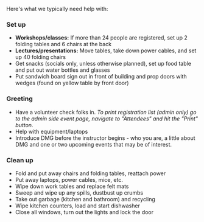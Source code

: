 Here's what we typically need help with:

### Set up

* **Workshops/classes:** If more than 24 people are registered, set up 2 folding tables and 6 chairs at the back 
* **Lectures/presentations:** Move tables, take down power cables, and set up 40 folding chairs
* Get snacks (socials only, unless otherwise planned), set up food table and put out water bottles and glasses
* Put sandwich board sign out in front of building and prop doors with wedges (found on yellow table by front door)

### Greeting

* Have a volunteer check folks in. _To print registration list (admin only) go to the admin side event page, navigate to "Attendees" and hit the "Print" button._
* Help with equipment/laptops
* Introduce DMG before the instructor begins - who you are, a little about DMG and one or two upcoming events that may be of interest.

### Clean up

* Fold and put away chairs and folding tables, reattach power
* Put away laptops, power cables, mice, etc.
* Wipe down work tables and replace felt mats
* Sweep and wipe up any spills, dustbust up crumbs
* Take out garbage (kitchen and bathroom) and recycling
* Wipe kitchen counters, load and start dishwasher
* Close all windows, turn out the lights and lock the door